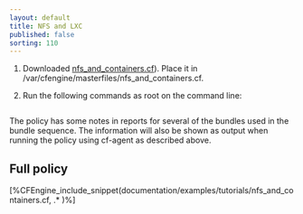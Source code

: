 ```yaml
---
layout: default
title: NFS and LXC
published: false
sorting: 110
---
```


1. Downloaded <a href="nfs_and_containers.cf">nfs_and_containers.cf</a>). Place it in /var/cfengine/masterfiles/nfs_and_containers.cf.
2. Run the following commands as root on the command line:

	```console
	```
The policy has some notes in reports for several of the bundles used in the bundle sequence. The information will also be shown as output when running the policy using cf-agent as described above.



## Full policy ##

[%CFEngine_include_snippet(documentation/examples/tutorials/nfs_and_containers.cf, .* )%]
